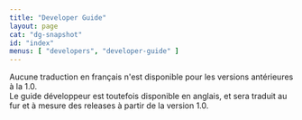 ```yaml
---
title: "Developer Guide"
layout: page
cat: "dg-snapshot"
id: "index"
menus: [ "developers", "developer-guide" ]
---
```


Aucune traduction en français n'est disponible pour les versions antérieures à la 1.0.  
Le guide développeur est toutefois disponible en anglais, et sera traduit au fur et à mesure
des releases à partir de la version 1.0.
